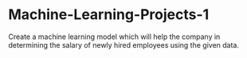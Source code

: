 # Machine-Learning-Projects-1
Create a machine learning model which will help the company in determining the salary of newly  hired employees using the given data.
